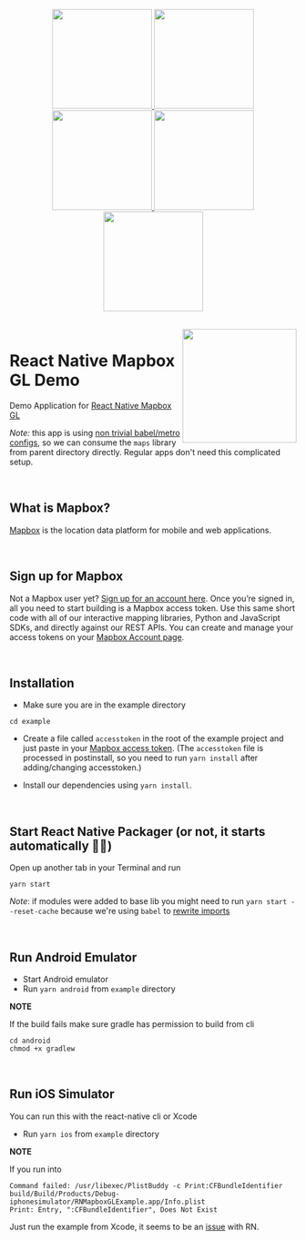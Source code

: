 
<p align="center">
  <a href="https://github.com/rnmapbox/maps/blob/main/example/src/examples/FillRasterLayer/ChoroplethLayerByZoomLevel.js">
    <img  src="readme_assets/example_choropleth_layer.png"  width="175"/>
  </a>
  <a href="https://github.com/rnmapbox/maps/blob/main/example/src/examples/SymbolCircleLayer/EarthQuakes.js">
    <img  src="readme_assets/example_clustering_earthquakes.png" width="175"/>
  </a>
  <a href="https://github.com/rnmapbox/maps/blob/main/example/src/examples/Annotations/CustomCallout.tsx">
    <img  src="readme_assets/example_custom_callout.png" width="175"/>
  </a>
  <a href="https://github.com/rnmapbox/maps/blob/main/example/src/examples/SymbolCircleLayer/DataDrivenCircleColors.js">
    <img  src="readme_assets/example_data_driven_circle_colors.png" width="175"/>
  </a>
  <a href="https://github.com/rnmapbox/maps/blob/main/example/src/examples/FillRasterLayer/ImageOverlay.js">
    <img  src="readme_assets/example_image_overlay.png" width="175"/>
  </a>
</p>

<br>


<a href="https://www.mapbox.com">
  <img align="right" src="/assets/mapbox_logo.png" width="200"/>
</a>

# React Native Mapbox GL Demo

Demo Application for [React Native Mapbox GL](../README.md)

*Note:* this app is using [non trivial babel/metro configs](https://github.com/rnmapbox/maps/pull/778), so we can consume the `maps` library from parent directory directly. Regular apps don't need this complicated setup.

<br>

## What is Mapbox?

[Mapbox](https://www.mapbox.com/) is the location data platform for mobile and web applications.

<br>

## Sign up for Mapbox

Not a Mapbox user yet? [Sign up for an account here](https://www.mapbox.com/signup/). Once you’re signed in, all you need to start building is a Mapbox access token. Use this same short code with all of our interactive mapping libraries, Python and JavaScript SDKs, and directly against our REST APIs. You can create and manage your access tokens on your [Mapbox Account page](https://www.mapbox.com/account/).

<br>

## Installation

* Make sure you are in the example directory
```
cd example
```
* Create a file called `accesstoken` in the root of the example project and just paste in your [Mapbox access token](https://www.mapbox.com/studio/account/tokens/). (The `accesstoken` file is processed in postinstall, so you need to run `yarn install` after adding/changing accesstoken.)

* Install our dependencies using `yarn install`.

<br>

## Start React Native Packager (or not, it starts automatically 🤷‍♀️)

Open up another tab in your Terminal and run
```
yarn start
```

*Note*: if modules were added to base lib you might need to run `yarn start --reset-cache` because we're using `babel` to [rewrite imports](https://github.com/rnmapbox/maps/pull/778)

<br>

## Run Android Emulator

* Start Android emulator
* Run `yarn android` from `example` directory

**NOTE**

If the build fails make sure gradle has permission to build from cli
```
cd android
chmod +x gradlew
```

<br>

## Run iOS Simulator

You can run this with the react-native cli or Xcode

* Run `yarn ios` from `example` directory

**NOTE**

If you run into

```
Command failed: /usr/libexec/PlistBuddy -c Print:CFBundleIdentifier build/Build/Products/Debug-iphonesimulator/RNMapboxGLExample.app/Info.plist
Print: Entry, ":CFBundleIdentifier", Does Not Exist
```

Just run the example from Xcode, it seems to be an [issue](https://github.com/facebook/react-native/issues/14423) with RN.
